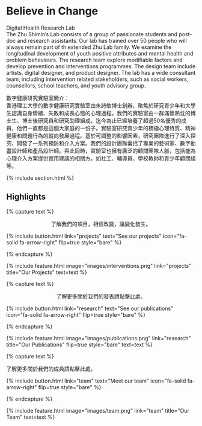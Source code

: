 ---
---

# Believe in Change
Digital Health Research Lab<br>
The Zhu Shimin’s Lab consists of a group of passionate students and post-doc and research assistants. Our lab has trained over 50 people who will always remain part of th extended Zhu Lab family. We examine the longitudinal development of youth positive attributes and mental health and problem beheviours. The research team explore modifiable factors and develop prevention and interventions programmes. The design team include artists, digital designer, and product designer. The lab has a wide consultant team, including intervention related stakeholders, such as social workers, counsellors, school teachers, and youth advisory group.

數字健康研究實驗室簡介：<br>
香港理工大學的數字健康研究實驗室由朱詩敏博士創辦，聚焦於研究青少年和大學生認識自身情緒、失敗和成長心態的心理過程。我們的實驗室由一群滿懷熱忱的博士生、博士後研究員和研究助理組成，迄今為止已經培養了超過50名優秀的成員，他們一直都是這個大家庭的一份子。實驗室研究青少年的積極心理特質、精神健康和問題行為的縱向發展過程。基於可調整的影響因素，研究團隊進行了深入探究、開發了一系列預防和介入方案。我們的設計團隊囊括了專業的藝術家、數字動畫設計師和產品設計師。與此同時，實驗室也擁有廣泛的顧問團隊人脈，包括能為心理介入方案提供實用建議的相關方，如社工、輔導員、學校教師和青少年顧問組等。


{% include section.html %}

## Highlights

{% capture text %}

<div style="text-align: center;">了解我們的項目，相信改變，讓變化發生。</div>  


{%
  include button.html
  link="projects"
  text="See our projects"
  icon="fa-solid fa-arrow-right"
  flip=true
  style="bare"
%}

{% endcapture %}

{%
  include feature.html
  image="images/interventions.png"
  link="projects"
  title="Our Projects"
  text=text
%}

{% capture text %}

<div style="text-align: center;">了解更多關於我們的發表請點擊此處。</div>


{%
  include button.html
  link="research"
  text="See our publications"
  icon="fa-solid fa-arrow-right"
  flip=true
  style="bare"
%}

{% endcapture %}

{%
  include feature.html
  image="images/publications.png"
  link="research"
  title="Our Publications"
  flip=true
  style="bare"
  text=text
%}

{% capture text %}

<div>了解更多關於我們的成員請點擊此處。</div>


{%
  include button.html
  link="team"
  text="Meet our team"
  icon="fa-solid fa-arrow-right"
  flip=true
  style="bare"
%}

{% endcapture %}

{%
  include feature.html
  image="images/team.png"
  link="team"
  title="Our Team"
  text=text
%}
